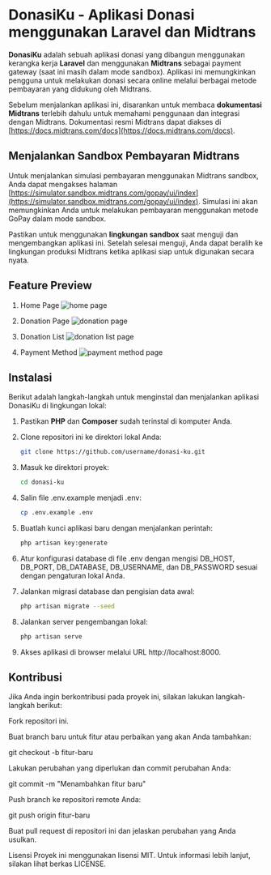 # DonasiKu - Aplikasi Donasi menggunakan Laravel dan Midtrans

**DonasiKu** adalah sebuah aplikasi donasi yang dibangun menggunakan kerangka kerja **Laravel** dan menggunakan **Midtrans** sebagai payment gateway (saat ini masih dalam mode sandbox). Aplikasi ini memungkinkan pengguna untuk melakukan donasi secara online melalui berbagai metode pembayaran yang didukung oleh Midtrans.

Sebelum menjalankan aplikasi ini, disarankan untuk membaca **dokumentasi Midtrans** terlebih dahulu untuk memahami penggunaan dan integrasi dengan Midtrans. Dokumentasi resmi Midtrans dapat diakses di [https://docs.midtrans.com/docs](https://docs.midtrans.com/docs).

## Menjalankan Sandbox Pembayaran Midtrans

Untuk menjalankan simulasi pembayaran menggunakan Midtrans sandbox, Anda dapat mengakses halaman [https://simulator.sandbox.midtrans.com/gopay/ui/index](https://simulator.sandbox.midtrans.com/gopay/ui/index). Simulasi ini akan memungkinkan Anda untuk melakukan pembayaran menggunakan metode GoPay dalam mode sandbox.

Pastikan untuk menggunakan **lingkungan sandbox** saat menguji dan mengembangkan aplikasi ini. Setelah selesai menguji, Anda dapat beralih ke lingkungan produksi Midtrans ketika aplikasi siap untuk digunakan secara nyata.

## Feature Preview
1. Home Page
![home page](https://github.com/Aryavedas/DonasiKu/assets/120029429/13a6f059-cf8a-419e-8820-5c6a54d45a91)

2. Donation Page
![donation page](https://github.com/Aryavedas/DonasiKu/assets/120029429/7a281cf0-6a87-4765-90a3-42c3c5475772)

3. Donation List
![donation list page](https://github.com/Aryavedas/DonasiKu/assets/120029429/53cc52f6-1720-4b1f-80ba-b15d201c463b)

4. Payment Method
![payment method page](https://github.com/Aryavedas/DonasiKu/assets/120029429/8a06e600-3d10-4347-b075-b9dc0bd1dc88)

## Instalasi

Berikut adalah langkah-langkah untuk menginstal dan menjalankan aplikasi DonasiKu di lingkungan lokal:

1. Pastikan **PHP** dan **Composer** sudah terinstal di komputer Anda.

2. Clone repositori ini ke direktori lokal Anda:
   ```bash
   git clone https://github.com/username/donasi-ku.git

3. Masuk ke direktori proyek:

    ```bash
    cd donasi-ku

4. Salin file .env.example menjadi .env:

    ```bash
    cp .env.example .env

5. Buatlah kunci aplikasi baru dengan menjalankan perintah:

    ```bash
    php artisan key:generate

6. Atur konfigurasi database di file .env dengan mengisi DB_HOST, DB_PORT, DB_DATABASE, DB_USERNAME, dan DB_PASSWORD sesuai dengan pengaturan lokal Anda.

7. Jalankan migrasi database dan pengisian data awal:

    ```bash
    php artisan migrate --seed

8. Jalankan server pengembangan lokal:

    ```bash
    php artisan serve

9. Akses aplikasi di browser melalui URL http://localhost:8000.

## Kontribusi
Jika Anda ingin berkontribusi pada proyek ini, silakan lakukan langkah-langkah berikut:

Fork repositori ini.

Buat branch baru untuk fitur atau perbaikan yang akan Anda tambahkan:

git checkout -b fitur-baru

Lakukan perubahan yang diperlukan dan commit perubahan Anda:

git commit -m "Menambahkan fitur baru"

Push branch ke repositori remote Anda:

git push origin fitur-baru

Buat pull request di repositori ini dan jelaskan perubahan yang Anda usulkan.

Lisensi
Proyek ini menggunakan lisensi MIT. Untuk informasi lebih lanjut, silakan lihat berkas LICENSE.

